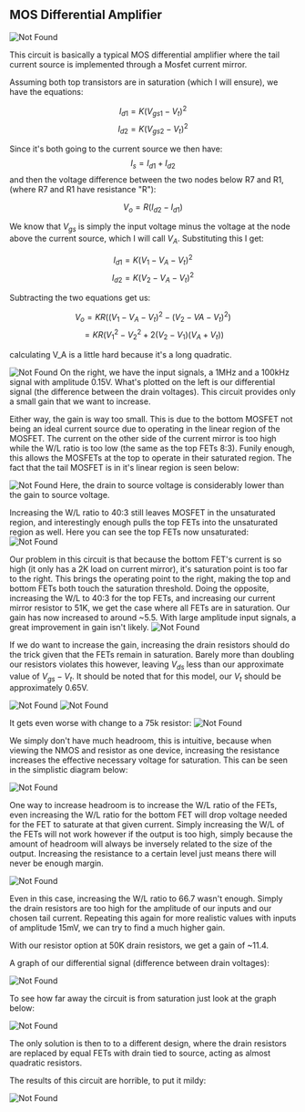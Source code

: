 ## MOS Differential Amplifier



![Not Found](images/Differential_Amplifier.png)

This circuit is basically a typical MOS differential amplifier where the tail current source is implemented through a Mosfet current mirror.

Assuming both top transistors are in saturation (which I will ensure), we have the equations:

$$I_{d1} = K(V_{gs1}-V_t)^2$$
$$I_{d2} = K(V_{gs2}-V_t)^2$$

Since it's both going to the current source we then have:
$$I_{s} = I_{d1} + I_{d2}$$
and then the voltage difference between the two nodes below R7 and R1, (where R7 and R1 have resistance "R"):

$$V_o = R(I_{d2} - I_{d1})$$


We know that $V_{gs}$ is simply the input voltage minus the voltage at the node above the current source, which I will call $V_{A}$.  Substituting this I get:

$$I_{d1} = K(V_{1}-V_{A}-V_t)^2$$
$$I_{d2} = K(V_{2}-V_{A}-V_t)^2$$

Subtracting the two equations get us:

$$V_o = KR((V_{1} - V_{A} - V_t)^2 - (V_{2} - V{A} - V_t)^2)$$
$$= KR(V_1^2 - V_2^2 + 2(V_2-V_1)(V_{A} + V_t))$$

calculating V_A is a little hard because it's a long quadratic.

![Not Found](images/gain_of_two.png)
On the right, we have the input signals, a 1MHz and a 100kHz signal with amplitude 0.15V.  What's plotted on the left is our differential signal (the difference between the drain voltages).  This circuit provides only a small gain that we want to increase.

Either way, the gain is way too small.  This is due to the bottom MOSFET not being an ideal current source due to operating in the linear region of the MOSFET.  The current on the other side of the current mirror is too high while the W/L ratio is too low (the same as the top FETs 8:3). Funily enough, this allows the MOSFETs at the top to operate in their saturated region.  The fact that the tail MOSFET is in it's linear region is seen below:


![Not Found](images/Original_Bottom_MOS_inLinear.png)
Here, the drain to source voltage is considerably lower than the gain to source voltage.

Increasing the W/L ratio to 40:3 still leaves MOSFET in the unsaturated region, and interestingly enough pulls the top FETs into the unsaturated region as well.  Here you can see the top FETs now unsaturated:
![Not Found](images/Saturated_TOP_MOS.png)

Our problem in this circuit is that because the bottom FET's current is so high (it only has a 2K load on current mirror), it's saturation point is too far to the right.  This brings the operating point to the right, making the top and bottom FETs both touch the saturation threshold.  Doing the opposite, increasing the W/L to 40:3 for the top FETs, and increasing our current mirror resistor to 51K, we get the case where all FETs are in saturation.  Our gain has now increased to around ~5.5.  With large amplitude input signals, a great improvement in gain isn't likely.
![Not Found](images/gain_of_5_5.png)


If we do want to increase the gain, increasing the drain resistors should do the trick given that the FETs remain in saturation.  Barely more than doubling our resistors violates this however, leaving $V_{ds}$ less than our approximate value of $V_{gs} - V_t$.  It should be noted that for this model, our $V_t$ should be approximately 0.65V.

![Not Found](images/change_to_51k.png)
![Not Found](images/51k_view_saturation.png)

It gets even worse with change to a 75k resistor:
![Not Found](images/75k_even_more_unsaturated.png)

We simply don't have much headroom, this is intuitive, because when viewing the NMOS and resistor as one device, increasing the resistance increases the effective necessary voltage for saturation.  This can be seen in the simplistic diagram below:

![Not Found](images/R_and_saturation.png)

One way to increase headroom is to increase the W/L ratio of the FETs, even increasing the W/L ratio for the bottom FET will drop voltage needed for the FET to saturate at that given current.  Simply increasing the W/L of the FETs will not work however if the output is too high, simply because the amount of headroom will always be inversely related to the size of the output.  Increasing the resistance to a certain level just means there will never be enough margin.

![Not Found](images/Rd_too_high.png)

Even in this case, increasing the W/L ratio to 66.7 wasn't enough.  Simply the drain resistors are too high for the amplitude of our inputs and our chosen tail current.  Repeating this again for more realistic values with inputs of amplitude 15mV, we can try to find a much higher gain. 


With our resistor option at 50K drain resistors, we get a gain of ~11.4.  

A graph of our differential signal (difference between drain voltages):

![Not Found](images/differential_signal_small_resistor.png)

To see how far away the circuit is from saturation just look at the graph below:

![Not Found](images/see_saturation_small_50.png)

The only solution is then to to a different design, where the drain resistors are replaced by equal FETs with drain tied to source, acting as almost quadratic resistors.

The results of this circuit are horrible, to put it mildy:

![Not Found](images/initial_diff_amp.png)
